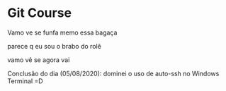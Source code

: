 # Git Course 

Vamo ve se funfa memo essa bagaça

parece q eu sou o brabo do rolê

vamo vê se agora vai

Conclusão do dia (05/08/2020): dominei o uso de auto-ssh no Windows Terminal =D
